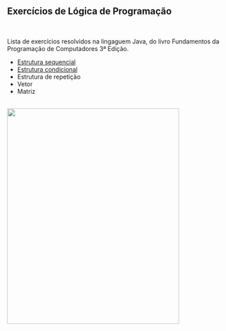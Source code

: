<h2>Exercícios de Lógica de Programação</h2>
<br>
<p>Lista de exercícios resolvidos na lingaguem Java, do livro Fundamentos da Programação de Computadores 3ª Edição.
</p>
<ul>
  <li><a href="https://github.com/Richardeveloper/Exercicios-FPC/tree/master/src/estrutura/sequencial">Estrutura sequencial</a></li>
  <li><a href="https://github.com/Richardeveloper/Exercicios-FPC/tree/master/src/estrutura/condicional">Estrutura condicional</a></li>
  <li>Estrutura de repetição</li>
  <li>Vetor</li>
  <li>Matriz</li>
</ul>
<br>
<img style="text-align: center;" src="https://images-na.ssl-images-amazon.com/images/I/81HITrV4GXL.jpg" height=500 width=400 >
